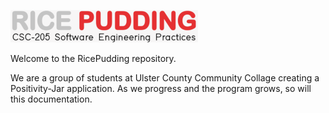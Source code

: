 ![](logo_small2.png)

Welcome to the RicePudding repository.

We are a group of students at Ulster County Community Collage creating a Positivity-Jar application.
As we progress and the program grows, so will this documentation.
